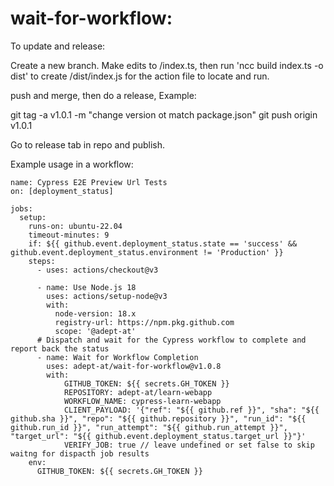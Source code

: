 # wait-for-workflow:

To update and release: 

Create a new branch.
Make edits to /index.ts, then run 'ncc build index.ts -o dist' to create /dist/index.js for
 the action file to locate and run.

push and merge, then do a release, Example:

git tag -a v1.0.1 -m "change version ot match package.json"
git push origin v1.0.1

Go to release tab in repo and publish.

Example usage in a workflow:


```
name: Cypress E2E Preview Url Tests
on: [deployment_status]

jobs:
  setup:
    runs-on: ubuntu-22.04
    timeout-minutes: 9
    if: ${{ github.event.deployment_status.state == 'success' && github.event.deployment_status.environment != 'Production' }}
    steps:
      - uses: actions/checkout@v3

      - name: Use Node.js 18
        uses: actions/setup-node@v3
        with:
          node-version: 18.x
          registry-url: https://npm.pkg.github.com
          scope: '@adept-at'
      # Dispatch and wait for the Cypress workflow to complete and report back the status
      - name: Wait for Workflow Completion
        uses: adept-at/wait-for-workflow@v1.0.8
        with:
            GITHUB_TOKEN: ${{ secrets.GH_TOKEN }}
            REPOSITORY: adept-at/learn-webapp
            WORKFLOW_NAME: cypress-learn-webapp
            CLIENT_PAYLOAD: '{"ref": "${{ github.ref }}", "sha": "${{ github.sha }}", "repo": "${{ github.repository }}", "run_id": "${{ github.run_id }}", "run_attempt": "${{ github.run_attempt }}", "target_url": "${{ github.event.deployment_status.target_url }}"}'
            VERIFY_JOB: true // leave undefined or set false to skip waitng for dispacth job results
    env:
      GITHUB_TOKEN: ${{ secrets.GH_TOKEN }}
```
